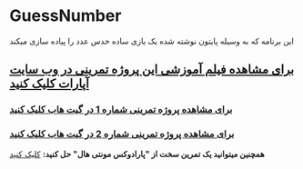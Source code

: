 # GuessNumber
این برنامه که به وسیله پایتون نوشته شده یک بازی ساده حدس عدد را پیاده سازی میکند

## [برای مشاهده فیلم آموزشی **این** پروژه تمرینی در وب سایت آپارات کلیک کنید](https://aparat.com/v/qhis6qt)
### [برای مشاهده پروژه تمرینی شماره 1 در گیت هاب کلیک کنید](https://github.com/ActiveGamers/ClockTime)
### [برای مشاهده پروژه تمرینی شماره 2 در گیت هاب کلیک کنید](https://github.com/ActiveGamers/AutomaticClockTime)


**همچنین میتوانید یک تمرین سخت از "پارادوکس مونتی هال" حل کنید:** [کلیک کنید](https://github.com/ActiveGamers/MontyHall)
